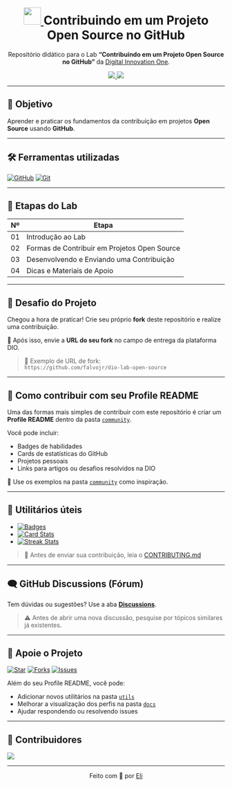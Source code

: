  <h1 align="center">
  <a href="https://www.dio.me/">
    <img src="https://hermes.digitalinnovation.one/assets/diome/logo-minimized.png" width="40px" />
  </a>
  Contribuindo em um Projeto Open Source no GitHub
</h1>

<p align="center">
  Repositório didático para o Lab <strong>“Contribuindo em um Projeto Open Source no GitHub”</strong> da 
  <a href="https://www.dio.me/">Digital Innovation One</a>.
</p>

<p align="center">
  <a href="https://web.dio.me/lab/desafio-de-projeto-contribuindo-em-um-projeto-open-source-no-github/learning/913f26fd-1018-4643-b59a-6356ea77dc2e">
    <img src="https://img.shields.io/badge/▶-000?style=for-the-badge&logo=movie&logoColor=E94D5F" />
  </a>
  <a href="https://web.dio.me/lab/desafio-de-projeto-contribuindo-em-um-projeto-open-source-no-github/learning/913f26fd-1018-4643-b59a-6356ea77dc2e">
    <img src="https://img.shields.io/badge/Acesse%20o%20Lab%20na%20Plataforma-E94D5F?style=for-the-badge" />
  </a>
</p>

---

## 🎯 Objetivo

Aprender e praticar os fundamentos da contribuição em projetos **Open Source** usando **GitHub**.

---

## 🛠️ Ferramentas utilizadas

[![GitHub](https://img.shields.io/badge/GitHub-000?style=for-the-badge&logo=github&logoColor=white)](https://docs.github.com/)
[![Git](https://img.shields.io/badge/Git-E94D5F?style=for-the-badge&logo=git&logoColor=white)](https://git-scm.com/doc)

---

## 🧭 Etapas do Lab

| Nº  | Etapa                                         |
|-----|-----------------------------------------------|
| 01  | Introdução ao Lab                             |
| 02  | Formas de Contribuir em Projetos Open Source  |
| 03  | Desenvolvendo e Enviando uma Contribuição     |
| 04  | Dicas e Materiais de Apoio                    |

---

## 🚀 Desafio do Projeto

Chegou a hora de praticar! Crie seu próprio **fork** deste repositório e realize uma contribuição.

📌 Após isso, envie a **URL do seu fork** no campo de entrega da plataforma DIO.

> 📍 Exemplo de URL de fork:  
> `https://github.com/falvojr/dio-lab-open-source`

---

## 💼 Como contribuir com seu Profile README

Uma das formas mais simples de contribuir com este repositório é criar um **Profile README** dentro da pasta [`community`](https://github.com/digitalinnovationone/dio-lab-open-source/tree/main/community).

Você pode incluir:

- Badges de habilidades
- Cards de estatísticas do GitHub
- Projetos pessoais
- Links para artigos ou desafios resolvidos na DIO

📌 Use os exemplos na pasta [`community`](https://github.com/digitalinnovationone/dio-lab-open-source/tree/main/community) como inspiração.

---

## 🔧 Utilitários úteis

- [![Badges](https://img.shields.io/badge/Badges-30A3DC?style=for-the-badge)](https://github.com/digitalinnovationone/dio-lab-open-source/blob/main/utils/badges/badges.md)
- [![Card Stats](https://img.shields.io/badge/Card%20Stats-E94D5F?style=for-the-badge)](https://github.com/digitalinnovationone/dio-lab-open-source/blob/main/utils/cards/github-stats.md)
- [![Streak Stats](https://img.shields.io/badge/Card%20Streak%20Stats-30A3DC?style=for-the-badge)](https://github.com/digitalinnovationone/dio-lab-open-source/blob/main/utils/cards/github-streak-stats.md)

> 📖 Antes de enviar sua contribuição, leia o [CONTRIBUTING.md](https://github.com/digitalinnovationone/dio-lab-open-source/blob/main/CONTRIBUTING.md)

---

## 🗨️ GitHub Discussions (Fórum)

Tem dúvidas ou sugestões? Use a aba [**Discussions**](https://github.com/digitalinnovationone/dio-lab-open-source/discussions).

> ⚠️ Antes de abrir uma nova discussão, pesquise por tópicos similares já existentes.

---

## 💙 Apoie o Projeto

[![Star](https://img.shields.io/github/stars/digitalinnovationone/dio-lab-open-source?style=social)](https://github.com/digitalinnovationone/dio-lab-open-source/stargazers)
[![Forks](https://img.shields.io/github/forks/digitalinnovationone/dio-lab-open-source?style=social)](https://github.com/digitalinnovationone/dio-lab-open-source/forks)
[![Issues](https://img.shields.io/github/issues/digitalinnovationone/dio-lab-open-source?style=social)](https://github.com/digitalinnovationone/dio-lab-open-source/issues/)

Além do seu Profile README, você pode:

- Adicionar novos utilitários na pasta [`utils`](https://github.com/digitalinnovationone/dio-lab-open-source/tree/main/utils)
- Melhorar a visualização dos perfis na pasta [`docs`](https://github.com/digitalinnovationone/dio-lab-open-source/tree/main/docs)
- Ajudar respondendo ou resolvendo issues

---

## 👥 Contribuidores

<a href="https://github.com/digitalinnovationone/dio-lab-open-source/graphs/contributors">
  <img src="https://contrib.rocks/image?repo=digitalinnovationone/dio-lab-open-source" />
</a>

---

<div align="center">
  Feito com 💙 por <a href="https://github.com/elidianaandrade">Eli</a>
</div>
